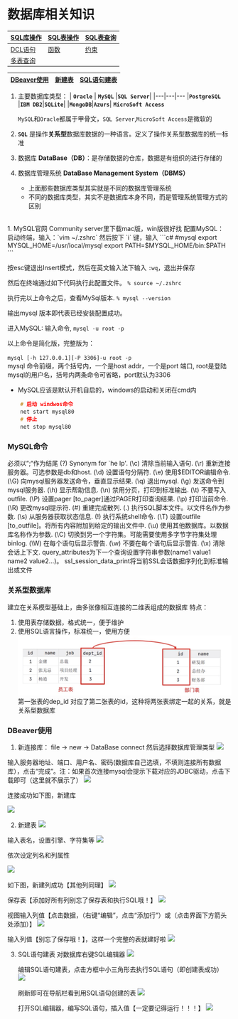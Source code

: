 # 数据库相关知识
|[SQL库操作](./2.SQL库操作.md)|[SQL表操作](./3.SQL表操作.md)|[SQL表查询](./4.SQL表查询.md)|
|--|--|--|
|[DCL语句](./5.DCL语句.md)|[函数](./6.函数.md)|[约束](./7.约束.md)
|[多表查询](./8.多表查询.md)||

[DBeaver使用](#table1)|[新建表](#table3)|[SQL语句建表](#table2)
|-|-|-|

1. 主要数据库类型：
    | **`Oracle`** | **`MySQL`**  |**`‌SQL Server`**|
    |---|---|---
    |**`PostgreSQL`** |**`IBM DB2`**|**`SQLite`**|
    |**`MongoDB`**|**`Azurs`**| **`MicroSoft Access`**

   `MySQL`和`Oracle`都属于甲骨文，`SQL Server`,`MicroSoft Access`是微软的
    <br>
2. **`SQL`** 是操作**关系型**数据库数据的一种语言。定义了操作关系型数据库的统一标准
      <br>
3. 数据库 **DataBase（DB）**：是存储数据的仓库，数据是有组织的进行存储的
      <br>
4. 数据库管理系统 **DataBase Management System（DBMS）**
   * 上面那些数据库类型其实就是不同的数据库管理系统
   * 不同的数据库类型，其实不是数据库本身不同，而是管理系统管理方式的区别
<br>
1. MySQL官网 Community server里下载mac版，win版很好找
   配置MySQL：
    启动终端，输入：`vim ~/.zshrc` 然后按下 `i` 键，输入
```c#
    #mysql
    export MYSQL_HOME=/usr/local/mysql
    export PATH=$MYSQL_HOME/bin:$PATH
```

按esc键退出Insert模式，然后在英文输入法下输入 `:wq`，退出并保存

然后在终端通过如下代码执行此配置文件。 `% source ~/.zshrc`

执行完以上命令之后，查看MySql版本. `% mysql --version`

输出mysql 版本即代表已经安装配置成功。

进入MySQL: 输入命令, `mysql -u root -p`

以上命令是简化版，完整版为：

`mysql [-h 127.0.0.1][-P 3306]-u root -p`<br>
mysql 命令前缀，两个括号内，一个是host addr，一个是port 端口, root是登陆mysql的用户名，括号内两条命令可省略，port默认为3306

* MySQL应该是默认开机自启的，windows的启动和关闭在cmd内
```c++
    # 启动 windwos命令
    net start mysql80
    # 停止
    net stop mysql80
```

### MySQL命令
必须以“;“作为结尾
(\?) Synonym for `he    lp'.
(\c) 清除当前输入语句.
(\r) 重新连接服务器。可选参数是db和host.
(\d) 设置语句分隔符.
(\e) 使用$EDITOR编辑命令.
(\G) 向mysql服务器发送命令，垂直显示结果.
(\q) 退出mysql.
(\g) 发送命令到mysql服务器.
(\h) 显示帮助信息.
(\n) 禁用分页，打印到标准输出.
(\t) 不要写入outfile.
(\P) 设置pager [to_pager]通过PAGER打印查询结果.
(\p) 打印当前命令.
(\R) 更改mysql提示符.
(\#) 重建完成散列.
(\.) 执行SQL脚本文件。以文件名作为参数.
(\s) 从服务器获取状态信息.
(\!) 执行系统shell命令.
(\T) 设置outfile [to_outfile]。将所有内容附加到给定的输出文件中.
(\u) 使用其他数据库。以数据库名称作为参数.
(\C) 切换到另一个字符集。可能需要使用多字节字符集处理binlog.
(\W) 在每个语句后显示警告.
(\w) 不要在每个语句后显示警告.
(\x) 清除会话上下文.
query_attributes为下一个查询设置字符串参数(name1 value1 name2 value2…)。 
ssl_session_data_print将当前SSL会话数据序列化到标准输出或文件

### 关系型数据库

建立在关系模型基础上，由多张像相互连接的二维表组成的数据库
特点：
1. 使用表存储数据，格式统一，便于维护
2. 使用SQL语言操作，标准统一，使用方便
![](./image/1721877229454.jpg)
第一张表的dep_id 对应了第二张表的id，这种将两张表绑定一起的关系，就是关系型数据库

### <a id="table1">DBeaver使用</a>
1. 新连接库：
file -> new -> DataBase connect
然后选择数据库管理类型
![](https://img.jbzj.com/file_images/article/202402/2024022008461111.png)

输入服务器地址、端口、用户名、密码(数据库自己选填，不填则连接所有数据库），点击“完成”。注：如果首次连接mysql会提示下载对应的JDBC驱动，点击下载即可（这里就不展示了）
![](https://img.jbzj.com/file_images/article/202402/2024022008461112.png)

连接成功如下图，新建库

![](https://img.jbzj.com/file_images/article/202402/2024022008461214.png)

2. <a id="table3">新建表</a>
   ![](https://img.jbzj.com/file_images/article/202402/2024022008461216.png)

输入表名，设置引擎、字符集等
![](https://img.jbzj.com/file_images/article/202402/2024022008461217.png)
   

依次设定列名和列属性

![](https://img.jbzj.com/file_images/article/202402/2024022008461219.png)

如下图，新建列成功【其他列同理】
![](https://img.jbzj.com/file_images/article/202402/2024022008461321.png)

保存表【添加好所有列别忘了保存表和执行SQL哦！】
![](https://img.jbzj.com/file_images/article/202402/2024022008461323.png)

视图输入列值【点击数据，（右键“编辑”，点击“添加行”）或（点击界面下方箭头处添加）】
![](https://img.jbzj.com/file_images/article/202402/2024022008461324.png)

输入列值【别忘了保存哦！】，这样一个完整的表就建好啦
![](https://img.jbzj.com/file_images/article/202402/2024022008461426.png)

3. <a id="table2">SQL语句建表</a>
   对数据库右键SQL编辑器
   ![](https://img.jbzj.com/file_images/article/202402/2024022008461427.png)

   编辑SQL语句建表，点击方框中小三角形去执行SQL语句（即创建表成功）
   ![](https://img.jbzj.com/file_images/article/202402/2024022008461428.png)

   刷新即可在导航栏看到用SQL语句创建的表
   ![](https://img.jbzj.com/file_images/article/202402/2024022008461429.png)

   打开SQL编辑器，编写SQL语句，插入值【一定要记得运行！！！】
   ![](https://img.jbzj.com/file_images/article/202402/2024022008461430.png)

